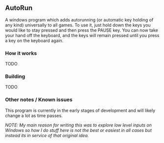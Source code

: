 AutoRun
--------
A windows program which adds autorunning (or automatic key holding of any kind) universally
to all games. To use it, just hold down the keys you would like to stay pressed and then
press the PAUSE key. You can now take your hand off the keyboard, and the keys will remain
pressed until you press a key on the keyboard again.

### How it works
TODO

### Building
TODO

### Other notes / Known issues
This program is currently in the early stages of development and will likely change a lot
as time passes.

*NOTE: My main reason for writing this was to explore low level inputs on Windows so how
I do stuff here is not the best or easiest in all cases but instead its in service of 
that original idea.*